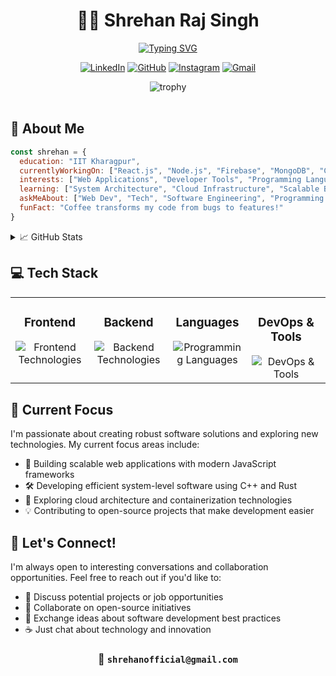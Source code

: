 <div align="center">
  
  # 👨‍💻 Shrehan Raj Singh

  [![Typing SVG](https://readme-typing-svg.herokuapp.com?font=Fira+Code&size=25&pause=1000&color=3584E4&center=true&vCenter=true&random=false&width=600&lines=Full+Stack+Developer;Software+Engineer;IIT+Kharagpur+Student;Building+the+future%2C+one+commit+at+a+time)](https://git.io/typing-svg)
  
  <p>
    <a href="https://www.linkedin.com/in/shrehan-raj-singh-28a1a0242/" target="_blank"><img src="https://img.shields.io/badge/LinkedIn-0077B5?style=for-the-badge&logo=linkedin&logoColor=white" alt="LinkedIn"/></a>
    <a href="https://github.com/shrehanrajsingh" target="_blank"><img src="https://img.shields.io/badge/GitHub-100000?style=for-the-badge&logo=github&logoColor=white" alt="GitHub"/></a>
    <a href="https://www.instagram.com/shrehanrajsingh/" target="_blank"><img src="https://img.shields.io/badge/Instagram-E4405F?style=for-the-badge&logo=instagram&logoColor=white" alt="Instagram"/></a>
    <a href="mailto:shrehanofficial@gmail.com"><img src="https://img.shields.io/badge/Gmail-D14836?style=for-the-badge&logo=gmail&logoColor=white" alt="Gmail"/></a>
  </p>
</div>

<div align="center">
  <img src="https://github-profile-trophy.vercel.app/?username=shrehanrajsingh&theme=nord&column=7&margin-w=15&margin-h=15" alt="trophy"/>
</div>

<br/>

## 🌟 About Me

```javascript
const shrehan = {
  education: "IIT Kharagpur",
  currentlyWorkingOn: ["React.js", "Node.js", "Firebase", "MongoDB", "C++", "Rust", "Go"],
  interests: ["Web Applications", "Developer Tools", "Programming Languages", "System Design"],
  learning: ["System Architecture", "Cloud Infrastructure", "Scalable Backends", "OS Internals"],
  askMeAbout: ["Web Dev", "Tech", "Software Engineering", "Programming Languages"],
  funFact: "Coffee transforms my code from bugs to features!"
}
```

<details>
<summary>📈 GitHub Stats</summary>
<div align="center">
  <img width="49%" height="195px" src="https://github-readme-stats.vercel.app/api?username=shrehanrajsingh&show_icons=true&theme=tokyonight&hide_border=true" alt="GitHub Stats" />
  <img width="41%" height="195px" src="https://github-readme-stats.vercel.app/api/top-langs?username=shrehanrajsingh&show_icons=true&theme=tokyonight&hide_border=true&layout=compact" alt="Top Languages" />
  <img width="70%" src="https://github-readme-streak-stats.herokuapp.com/?user=shrehanrajsingh&theme=tokyonight&hide_border=true" alt="GitHub Streak" />
</div>
</details>

## 💻 Tech Stack

<table>
  <tr>
    <td valign="top" width="25%">
      <h3 align="center">Frontend</h3>
      <div align="center">  
        <img src="https://skillicons.dev/icons?i=html,css,js,react,nextjs,angular,vite" alt="Frontend Technologies" />
      </div>
    </td>
    <td valign="top" width="25%">
      <h3 align="center">Backend</h3>
      <div align="center">  
        <img src="https://skillicons.dev/icons?i=nodejs,laravel,express,mysql,mongodb,firebase" alt="Backend Technologies" />
      </div>
    </td>
    <td valign="top" width="25%">
      <h3 align="center">Languages</h3>
      <div align="center">  
        <img src="https://skillicons.dev/icons?i=cpp,c,rust,go,python,swift" alt="Programming Languages" />
      </div>
    </td>
    <td valign="top" width="25%">
      <h3 align="center">DevOps & Tools</h3>
      <div align="center">  
        <img src="https://skillicons.dev/icons?i=aws,docker,git,github,vscode,linux" alt="DevOps & Tools" />
      </div>
    </td>
  </tr>
</table>

## 🚀 Current Focus

I'm passionate about creating robust software solutions and exploring new technologies. My current focus areas include:

- 🔭 Building scalable web applications with modern JavaScript frameworks
- 🛠️ Developing efficient system-level software using C++ and Rust
- 🌱 Exploring cloud architecture and containerization technologies
- 💡 Contributing to open-source projects that make development easier

## 🤝 Let's Connect!

I'm always open to interesting conversations and collaboration opportunities. Feel free to reach out if you'd like to:

- 💼 Discuss potential projects or job opportunities
- 👥 Collaborate on open-source initiatives
- 🧠 Exchange ideas about software development best practices
- ☕ Just chat about technology and innovation

<div align="center">
  <h3>💌 <code>shrehanofficial@gmail.com</code></h3>
</div>